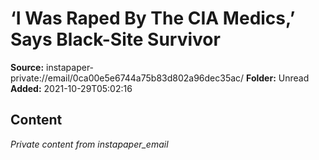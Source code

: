 # ‘I Was Raped By The CIA Medics,’ Says Black-Site Survivor

**Source:** instapaper-private://email/0ca00e5e6744a75b83d802a96dec35ac/
**Folder:** Unread
**Added:** 2021-10-29T05:02:16




## Content
*Private content from instapaper_email*
